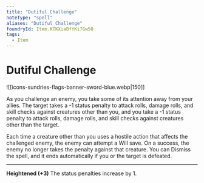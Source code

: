 ```yaml
---
title: "Dutiful Challenge"
noteType: "spell"
aliases: "Dutiful Challenge"
foundryId: Item.KTKXiaBfYKi7Gw50
tags:
  - Item
---
```


# Dutiful Challenge
![[icons-sundries-flags-banner-sword-blue.webp|150]]

As you challenge an enemy, you take some of its attention away from your allies. The target takes a -1 status penalty to attack rolls, damage rolls, and skill checks against creatures other than you, and you take a -1 status penalty to attack rolls, damage rolls, and skill checks against creatures other than the target.

Each time a creature other than you uses a hostile action that affects the challenged enemy, the enemy can attempt a Will save. On a success, the enemy no longer takes the penalty against that creature. You can Dismiss the spell, and it ends automatically if you or the target is defeated.

* * *

**Heightened (+3)** The status penalties increase by 1.

